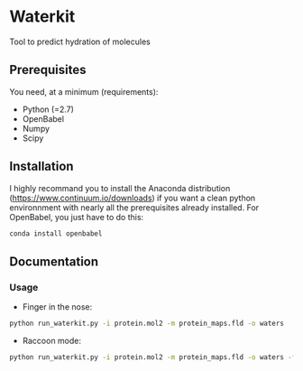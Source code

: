 # Waterkit
Tool to predict hydration of molecules

## Prerequisites

You need, at a minimum (requirements):
* Python (=2.7)
* OpenBabel
* Numpy 
* Scipy

## Installation

I highly recommand you to install the Anaconda distribution (https://www.continuum.io/downloads) if you want a clean python environnment with nearly all the prerequisites already installed. For OpenBabel, you just have to do this:
```bash
conda install openbabel
```

## Documentation

### Usage

* Finger in the nose:
```bash
python run_waterkit.py -i protein.mol2 -m protein_maps.fld -o waters
```

* Raccoon mode:
```bash
python run_waterkit.py -i protein.mol2 -m protein_maps.fld -o waters -f waterfield.par -w water/maps.fld
```
